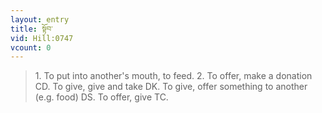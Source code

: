 ```yaml
---
layout: entry
title: སྟོབ་
vid: Hill:0747
vcount: 0
---
```

> 1\. To put into another's mouth, to feed\. 2\. To offer, make a donation CD\. To give, give and take DK\. To give, offer something to another (e\.g\. food) DS\. To offer, give TC\.


